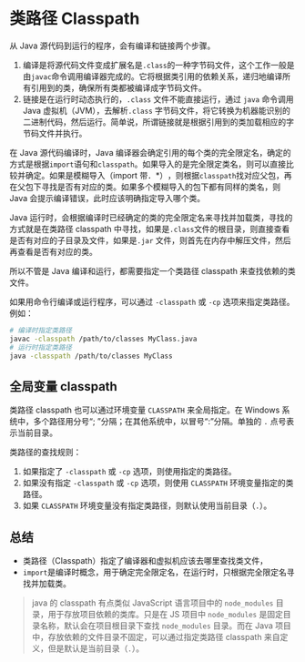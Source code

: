 # 类路径 Classpath

从 Java 源代码到运行的程序，会有编译和链接两个步骤。

1. 编译是将源代码文件变成扩展名是`.class`的一种字节码文件，这个工作一般是由`javac`命令调用编译器完成的。它将根据类引用的依赖关系，递归地编译所有引用到的类，确保所有类都被编译成字节码文件。
2. 链接是在运行时动态执行的，`.class` 文件不能直接运行，通过 `java` 命令调用 Java 虚拟机（JVM），去解析`.class` 字节码文件，将它转换为机器能识别的二进制代码，然后运行。简单说，所谓链接就是根据引用到的类加载相应的字节码文件并执行。

在 Java 源代码编译时，Java 编译器会确定引用的每个类的完全限定名，确定的方式是根据`import`语句和`classpath`。如果导入的是完全限定类名，则可以直接比较并确定。如果是模糊导入（import 带．\*）​，则根据`classpath`找对应父包，再在父包下寻找是否有对应的类。如果多个模糊导入的包下都有同样的类名，则 Java 会提示编译错误，此时应该明确指定导入哪个类。

Java 运行时，会根据编译时已经确定的类的完全限定名来寻找并加载类，寻找的方式就是在类路径 classpath 中寻找，如果是`.class`文件的根目录，则直接查看是否有对应的子目录及文件，如果是`.jar` 文件，则首先在内存中解压文件，然后再查看是否有对应的类。

所以不管是 Java 编译和运行，都需要指定一个类路径 classpath 来查找依赖的类文件。

如果用命令行编译或运行程序，可以通过 `-classpath` 或 `-cp` 选项来指定类路径。例如：

```bash
# 编译时指定类路径
javac -classpath /path/to/classes MyClass.java
# 运行时指定类路径
java -classpath /path/to/classes MyClass
```

## 全局变量 classpath

类路径 classpath 也可以通过环境变量 `CLASSPATH` 来全局指定。在 Windows 系统中，多个路径用分号“; ”分隔；在其他系统中，以冒号“:”分隔。单独的 `.` 点号表示当前目录。

类路径的查找规则：

1. 如果指定了 `-classpath` 或 `-cp` 选项，则使用指定的类路径。
2. 如果没有指定 `-classpath` 或 `-cp` 选项，则使用 `CLASSPATH` 环境变量指定的类路径。
3. 如果 `CLASSPATH` 环境变量没有指定类路径，则默认使用当前目录（`.`）。

## 总结

- 类路径（Classpath）指定了编译器和虚拟机应该去哪里查找类文件，
- `import`是编译时概念，用于确定完全限定名，在运行时，只根据完全限定名寻找并加载类。

> java 的 classpath 有点类似 JavaScript 语言项目中的 `node_modules` 目录，用于存放项目依赖的类库。只是在 JS 项目中 `node_modules` 是固定目录名称，默认会在项目根目录下查找 `node_modules` 目录。而在 Java 项目中，存放依赖的文件目录不固定，可以通过指定类路径 classpath 来自定义，但是默认是当前目录（`.`）。
